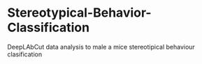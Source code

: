 # Stereotypical-Behavior-Classification
DeepLAbCut data analysis to male a mice stereotipical behaviour clasification
